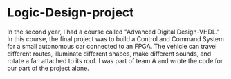 # Logic-Design-project

In the second year, I had a course called "Advanced Digital Design-VHDL."
In this course, the final project was to build a Control and Command System for a small autonomous car connected to an FPGA. The vehicle can travel different routes, illuminate different shapes, make different sounds, and rotate a fan attached to its roof.
I was part of team A and wrote the code for our part of the project alone. 
